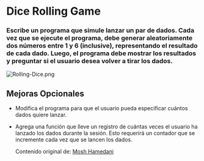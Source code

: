 # Dice Rolling Game

### Escribe un programa que simule lanzar un par de dados. Cada vez que se ejecute el programa, debe generar aleatoriamente dos números entre 1 y 6 (inclusive), representando el resultado de cada dado. Luego, el programa debe mostrar los resultados y preguntar si el usuario desea volver a tirar los dados.

![Rolling-Dice.png](https://i.postimg.cc/90KpbzYw/Rolling-Dice.png)

## Mejoras Opcionales

+ Modifica el programa para que el usuario pueda especificar cuántos dados quiere lanzar.
+ Agrega una función que lleve un registro de cuántas veces el usuario ha lanzado los dados durante la sesión. Esto requerirá un contador que se incremente cada vez que se lancen los dados.
  
  Contenido original de: [Mosh Hamedani](https://codewithmosh.com/)